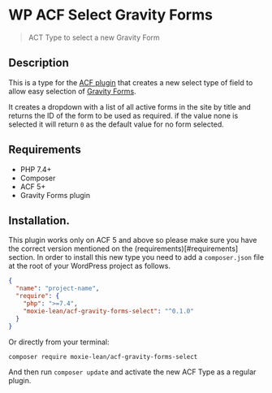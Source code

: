 # WP ACF Select Gravity Forms

> ACT Type to select a new Gravity Form  

## Description

This is a type for the [ACF plugin](https://www.advancedcustomfields.com/) that creates a new select type
of field to allow easy selection of [Gravity Forms](http://www.gravityforms.com/).  

It creates a dropdown with a list of all active forms in the site by title and returns
the ID of the form to be used as required. if the value none is selected it will return
`0` as the default value for no form selected.  

## Requirements

- PHP 7.4+  
- Composer  
- ACF 5+  
- Gravity Forms plugin  

## Installation.  

This plugin works only on ACF 5 and above so please make sure you have the correct version
mentioned on the (requirements)[#requirements] section. In order to install this new
type you need to add a `composer.json` file at the root of your WordPress project as follows.  

```json
{
  "name": "project-name",
  "require": {
    "php": ">=7.4",
    "moxie-lean/acf-gravity-forms-select": "^0.1.0"
  }
}
```

Or directly from your terminal:  

```bash
composer require moxie-lean/acf-gravity-forms-select
```

And then run `composer update` and activate the new ACF Type as a regular plugin.  
